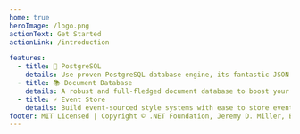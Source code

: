 ```yaml
---
home: true
heroImage: /logo.png
actionText: Get Started
actionLink: /introduction

features:
  - title: 💪 PostgreSQL
    details: Use proven PostgreSQL database engine, its fantastic JSON support and ACID compliance as the underlying data store.
  - title: 📚 Document Database
    details: A robust and full-fledged document database to boost your developer productivity.
  - title: ⚡️ Event Store
    details: Build event-sourced style systems with ease to store events and streams. Use projections to create read-side views.
footer: MIT Licensed | Copyright © .NET Foundation, Jeremy D. Miller, Babu Annamalai, Oskar Dudycz, Joona-Pekka Kokko and contributors.
---
```

